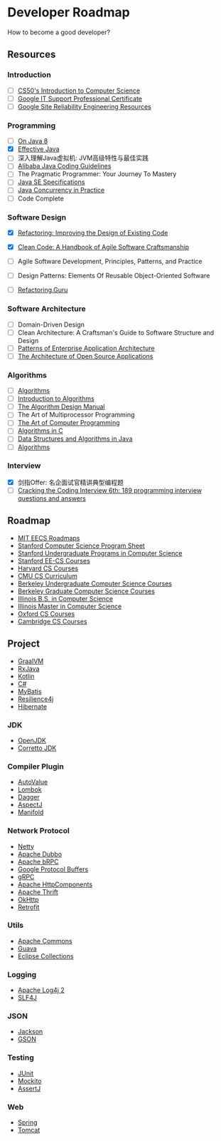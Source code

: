 # Developer Roadmap

How to become a good developer?

## Resources

### Introduction

- [ ] [CS50's Introduction to Computer Science](https://www.edx.org/course/introduction-computer-science-harvardx-cs50x)
- [ ] [Google IT Support Professional Certificate](https://www.coursera.org/professional-certificates/google-it-support)
- [ ] [Google Site Reliability Engineering Resources](https://sre.google/)

### Programming

- [ ] [On Java 8](https://www.onjava8.com/)
- [X] [Effective Java](https://sjsdfg.github.io/effective-java-3rd-chinese/)
- [ ] 深入理解Java虚拟机: JVM高级特性与最佳实践
- [ ] [Alibaba Java Coding Guidelines](https://github.com/alibaba/p3c)
- [ ] The Pragmatic Programmer: Your Journey To Mastery
- [ ] [Java SE Specifications](https://docs.oracle.com/javase/specs/index.html)
- [ ] [Java Concurrency in Practice](https://jcip.net/)
- [ ] Code Complete

### Software Design

- [X] [Refactoring: Improving the Design of Existing Code](https://refactoring.com/)
- [X] [Clean Code: A Handbook of Agile Software Craftsmanship](http://cleancoder.com)
- [ ] Agile Software Development, Principles, Patterns, and Practice
- [ ] Design Patterns: Elements Of Reusable Object-Oriented Software
- [ ] [Refactoring.Guru](https://refactoring.guru/)


### Software Architecture

- [ ] Domain-Driven Design
- [ ] Clean Architecture: A Craftsman's Guide to Software Structure and Design
- [ ] [Patterns of Enterprise Application Architecture](https://www.martinfowler.com/books/eaa.html)
- [ ] [The Architecture of Open Source Applications](http://aosabook.org/)

### Algorithms

- [ ] [Algorithms](https://algs4.cs.princeton.edu/home/)
- [ ] [Introduction to Algorithms](https://mitpress.mit.edu/books/introduction-algorithms-fourth-edition)
- [ ] [The Algorithm Design Manual](http://www.algorist.com/)
- [ ] The Art of Multiprocessor Programming
- [ ] [The Art of Computer Programming](https://www-cs-faculty.stanford.edu/~knuth/taocp.html)
- [ ] [Algorithms in C](https://www.amazon.com/dp/0201314525)
- [ ] [Data Structures and Algorithms in Java](https://www.amazon.com/dp/1118771338)
- [ ] [Algorithms](http://jeffe.cs.illinois.edu/teaching/algorithms/)

### Interview

- [x] 剑指Offer: 名企面试官精讲典型编程题
- [ ] [Cracking the Coding Interview 6th: 189 programming interview questions and answers](https://www.crackingthecodinginterview.com)

## Roadmap

* [MIT EECS Roadmaps](https://www.eecs.mit.edu/docs/ug/freshman_roadmaps.pdf)
* [Stanford Computer Science Program Sheet](https://cs.stanford.edu/degrees/undergrad/ProgramSheets.shtml)
* [Stanford Undergraduate Programs in Computer Science](https://exploredegrees.stanford.edu/schoolofengineering/computerscience/#courseinventory)
* [Stanford EE-CS Courses](https://ee.stanford.edu/eecs)
* [Harvard CS Courses](https://harvardcs.info/concentration/courses/)
* [CMU CS Curriculum](https://www.csd.cs.cmu.edu/academics/undergraduate/requirements)
* [Berkeley Undergraduate Computer Science Courses](http://guide.berkeley.edu/undergraduate/degree-programs/computer-science/#coursestext)
* [Berkeley Graduate Computer Science Courses](http://guide.berkeley.edu/graduate/degree-programs/computer-science/#coursestext)
* [Illinois B.S. in Computer Science](https://cs.illinois.edu/academics/undergraduate/degree-program-options/bs-computer-science)
* [Illinois Master in Computer Science](https://cs.illinois.edu/academics/graduate/ms-program)
* [Oxford CS Courses](https://www.cs.ox.ac.uk/teaching/courses/)
* [Cambridge CS Courses](https://www.cl.cam.ac.uk/teaching/2021/)

## Project

* [GraalVM](https://github.com/oracle/graal)
* [RxJava](https://github.com/ReactiveX/RxJava)
* [Kotlin](https://kotlinlang.org/api/latest/jvm/stdlib/kotlin.collections/)
* [C#](https://referencesource.microsoft.com/#mscorlib,namespaces)
* [MyBatis](https://github.com/mybatis/mybatis-3)
* [Resilience4j](https://github.com/resilience4j/resilience4j)
* [Hibernate](https://github.com/hibernate/)

### JDK

* [OpenJDK](http://openjdk.java.net/)
* [Corretto JDK](https://github.com/corretto)

### Compiler Plugin

* [AutoValue](https://github.com/google/auto/tree/master/value)
* [Lombok](https://github.com/projectlombok/lombok)
* [Dagger](https://github.com/google/dagger)
* [AspectJ](https://github.com/eclipse/org.aspectj)
* [Manifold](https://github.com/manifold-systems/manifold)

### Network Protocol

* [Netty](https://github.com/netty/netty)
* [Apache Dubbo](https://github.com/apache/dubbo)
* [Apache bRPC](https://github.com/apache/brpc)
* [Google Protocol Buffers](https://github.com/protocolbuffers/protobuf)
* [gRPC](https://github.com/grpc)
* [Apache HttpComponents](https://hc.apache.org/)
* [Apache Thrift](https://github.com/apache/thrift)
* [OkHttp](https://github.com/square/okhttp/)
* [Retrofit](https://github.com/square/retrofit)

### Utils

* [Apache Commons](https://commons.apache.org/)
* [Guava](https://github.com/google/guava)
* [Eclipse Collections](https://github.com/eclipse/eclipse-collections)

### Logging

* [Apache Log4j 2](https://github.com/apache/logging-log4j2)
* [SLF4J](https://github.com/qos-ch/slf4j)

### JSON

* [Jackson](https://github.com/FasterXML/jackson)
* [GSON](https://github.com/google/gson)

### Testing

* [JUnit](https://github.com/junit-team)
* [Mockito](https://github.com/mockito/mockito)
* [AssertJ](https://github.com/assertj/assertj)

### Web

* [Spring](https://github.com/spring-projects)
* [Tomcat](https://github.com/apache/tomcat)
